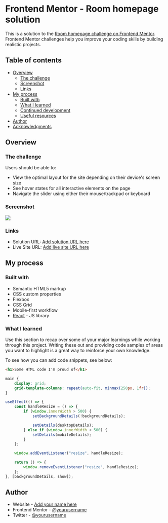 # Frontend Mentor - Room homepage solution

This is a solution to the [Room homepage challenge on Frontend Mentor](https://www.frontendmentor.io/challenges/room-homepage-BtdBY_ENq). Frontend Mentor challenges help you improve your coding skills by building realistic projects.

## Table of contents

- [Overview](#overview)
  - [The challenge](#the-challenge)
  - [Screenshot](#screenshot)
  - [Links](#links)
- [My process](#my-process)
  - [Built with](#built-with)
  - [What I learned](#what-i-learned)
  - [Continued development](#continued-development)
  - [Useful resources](#useful-resources)
- [Author](#author)
- [Acknowledgments](#acknowledgments)

## Overview

### The challenge

Users should be able to:

- View the optimal layout for the site depending on their device's screen size
- See hover states for all interactive elements on the page
- Navigate the slider using either their mouse/trackpad or keyboard

### Screenshot

![](./screenshot.jpg)

### Links

- Solution URL: [Add solution URL here](https://github.com/RoyDavinci/room)
- Live Site URL: [Add live site URL here](https://your-live-site-url.com)

## My process

### Built with

- Semantic HTML5 markup
- CSS custom properties
- Flexbox
- CSS Grid
- Mobile-first workflow
- [React](https://reactjs.org/) - JS library

### What I learned

Use this section to recap over some of your major learnings while working through this project. Writing these out and providing code samples of areas you want to highlight is a great way to reinforce your own knowledge.

To see how you can add code snippets, see below:

```html
<h1>Some HTML code I'm proud of</h1>
```

```css
main {
	display: grid;
	grid-template-columns: repeat(auto-fit, minmax(250px, 1fr));
}
```

```js
useEffect(() => {
	const handleResize = () => {
		if (window.innerWidth > 500) {
			setBackgroundDetails(!backgroundDetails);

			setDetails(desktopDetails);
		} else if (window.innerWidth < 500) {
			setDetails(mobileDetails);
		}
	};

	window.addEventListener("resize", handleResize);

	return () => {
		window.removeEventListener("resize", handleResize);
	};
}, [backgroundDetails, show]);
```

## Author

- Website - [Add your name here](https://www.your-site.com)
- Frontend Mentor - [@yourusername](https://www.frontendmentor.io/profile/RoyDavinci)
- Twitter - [@yourusername](https://twitter.com/roydavinci5)
